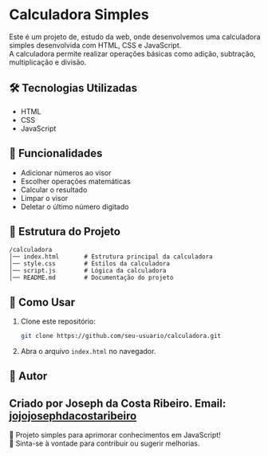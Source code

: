 # Calculadora Simples

Este é um projeto de, estudo da web, onde desenvolvemos uma calculadora simples desenvolvida com HTML, CSS e JavaScript.  
A calculadora permite realizar operações básicas como adição, subtração, multiplicação e divisão.

## 🛠 Tecnologias Utilizadas

- HTML
- CSS
- JavaScript

## 📌 Funcionalidades

- Adicionar números ao visor
- Escolher operações matemáticas
- Calcular o resultado
- Limpar o visor
- Deletar o último número digitado

## 📂 Estrutura do Projeto

```
/calculadora
│── index.html       # Estrutura principal da calculadora
│── style.css        # Estilos da calculadora
│── script.js        # Lógica da calculadora
│── README.md        # Documentação do projeto
```

## 🚀 Como Usar

1. Clone este repositório:  
   ```sh
   git clone https://github.com/seu-usuario/calculadora.git
   ```
2. Abra o arquivo `index.html` no navegador.

## 📝 Autor

Criado por **Joseph da Costa Ribeiro**.
Email: [jojojosephdacostaribeiro](mailto:jojojosephdacostaribeiro)
---

🤖 Projeto simples para aprimorar conhecimentos em JavaScript!  
📌 Sinta-se à vontade para contribuir ou sugerir melhorias. 
